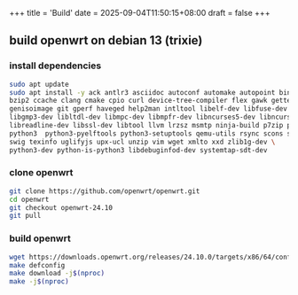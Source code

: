 +++
title = 'Build'
date = 2025-09-04T11:50:15+08:00
draft = false
+++

## build openwrt on debian 13 (trixie)

### install dependencies

```bash
sudo apt update
sudo apt install -y ack antlr3 asciidoc autoconf automake autopoint binutils bison build-essential \
bzip2 ccache clang cmake cpio curl device-tree-compiler flex gawk gettext \
genisoimage git gperf haveged help2man intltool libelf-dev libfuse-dev libglib2.0-dev \
libgmp3-dev libltdl-dev libmpc-dev libmpfr-dev libncurses5-dev libncursesw5-dev libpython3-dev \
libreadline-dev libssl-dev libtool llvm lrzsz msmtp ninja-build p7zip p7zip-full patch pkgconf \
python3  python3-pyelftools python3-setuptools qemu-utils rsync scons squashfs-tools subversion \
swig texinfo uglifyjs upx-ucl unzip vim wget xmlto xxd zlib1g-dev \
python3-dev python-is-python3 libdebuginfod-dev systemtap-sdt-dev
```

### clone openwrt

```bash
git clone https://github.com/openwrt/openwrt.git
cd openwrt
git checkout openwrt-24.10
git pull
```

### build openwrt

```bash
wget https://downloads.openwrt.org/releases/24.10.0/targets/x86/64/config.buildinfo -O .config
make defconfig
make download -j$(nproc)
make -j$(nproc)
```